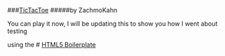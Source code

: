 ###[TicTacToe](http://zacharyjdavy.com/ttt)
#####by ZachmoKahn

You can play it now, I will be updating this to show you how I went about testing


















using the # [HTML5 Boilerplate](http://html5boilerplate.com)
